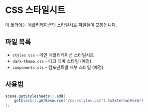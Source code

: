 # CSS 스타일시트

이 폴더에는 애플리케이션의 스타일시트 파일들이 포함됩니다.

## 파일 목록

- `styles.css` - 메인 애플리케이션 스타일시트
- `dark-theme.css` - 다크 테마 스타일 (예정)
- `components.css` - 컴포넌트별 세부 스타일 (예정)

## 사용법

```java
scene.getStylesheets().add(
    getClass().getResource("/css/styles.css").toExternalForm()
);
```